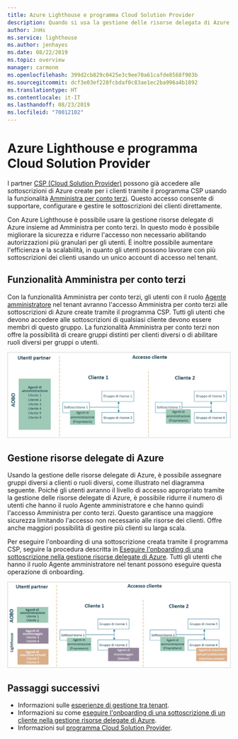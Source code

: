 ```yaml
---
title: Azure Lighthouse e programma Cloud Solution Provider
description: Quando si usa la gestione delle risorse delegata di Azure, è importante considerare sicurezza e controllo di accesso.
author: JnHs
ms.service: lighthouse
ms.author: jenhayes
ms.date: 08/22/2019
ms.topic: overview
manager: carmonm
ms.openlocfilehash: 399d2cb829c0425e3c9ee70a61cafde8568f903b
ms.sourcegitcommit: dcf3e03ef228fcbdaf0c83ae1ec2ba996a4b1892
ms.translationtype: HT
ms.contentlocale: it-IT
ms.lasthandoff: 08/23/2019
ms.locfileid: "70012102"
---
```

# <a name="azure-lighthouse-and-the-cloud-solution-provider-program"></a>Azure Lighthouse e programma Cloud Solution Provider

I partner [CSP (Cloud Solution Provider)](https://docs.microsoft.com/partner-center/csp-overview) possono già accedere alle sottoscrizioni di Azure create per i clienti tramite il programma CSP usando la funzionalità [Amministra per conto terzi](https://channel9.msdn.com/Series/cspdev/Module-11-Admin-On-Behalf-Of-AOBO). Questo accesso consente di supportare, configurare e gestire le sottoscrizioni dei clienti direttamente.

Con Azure Lighthouse è possibile usare la gestione risorse delegate di Azure insieme ad Amministra per conto terzi. In questo modo è possibile migliorare la sicurezza e ridurre l'accesso non necessario abilitando autorizzazioni più granulari per gli utenti. È inoltre possibile aumentare l'efficienza e la scalabilità, in quanto gli utenti possono lavorare con più sottoscrizioni dei clienti usando un unico account di accesso nel tenant.

## <a name="administer-on-behalf-of-aobo"></a>Funzionalità Amministra per conto terzi

Con la funzionalità Amministra per conto terzi, gli utenti con il ruolo [Agente amministratore](https://docs.microsoft.com/partner-center/permissions-overview#manage-commercial-transactions-in-partner-center-azure-ad-and-csp-roles) nel tenant avranno l'accesso Amministra per conto terzi alle sottoscrizioni di Azure create tramite il programma CSP. Tutti gli utenti che devono accedere alle sottoscrizioni di qualsiasi cliente devono essere membri di questo gruppo. La funzionalità Amministra per conto terzi non offre la possibilità di creare gruppi distinti per clienti diversi o di abilitare ruoli diversi per gruppi o utenti.

![Gestione dei tenant tramite la funzionalità Amministra per conto terzi](../media/csp-1.jpg)

## <a name="azure-delegated-resource-management"></a>Gestione risorse delegate di Azure

Usando la gestione delle risorse delegate di Azure, è possibile assegnare gruppi diversi a clienti o ruoli diversi, come illustrato nel diagramma seguente. Poiché gli utenti avranno il livello di accesso appropriato tramite la gestione delle risorse delegate di Azure, è possibile ridurre il numero di utenti che hanno il ruolo Agente amministratore e che hanno quindi l'accesso Amministra per conto terzi. Questo garantisce una maggiore sicurezza limitando l'accesso non necessario alle risorse dei clienti. Offre anche maggiori possibilità di gestire più clienti su larga scala.

Per eseguire l'onboarding di una sottoscrizione creata tramite il programma CSP, seguire la procedura descritta in [Eseguire l'onboarding di una sottoscrizione nella gestione risorse delegate di Azure](../how-to/onboard-customer.md). Tutti gli utenti che hanno il ruolo Agente amministratore nel tenant possono eseguire questa operazione di onboarding.

![Gestione dei tenant tramite la funzionalità Amministra per conto terzi e la gestione risorse delegate di Azure](../media/csp-2.jpg)

## <a name="next-steps"></a>Passaggi successivi

- Informazioni sulle [esperienze di gestione tra tenant](cross-tenant-management-experience.md).
- Informazioni su come [eseguire l'onboarding di una sottoscrizione di un cliente nella gestione risorse delegate di Azure](../how-to/onboard-customer.md).
- Informazioni sul [programma Cloud Solution Provider](https://docs.microsoft.com/partner-center/csp-overview).
